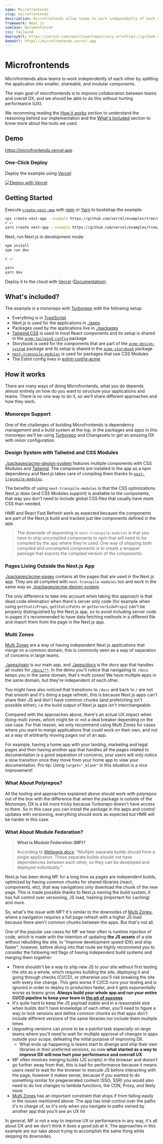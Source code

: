 ```yaml
---
name: Microfrontends
slug: microfrontends
description: Microfrontends allow teams to work independently of each other by splitting the application into smaller, shareable, and modular components.
framework: Next.js
useCase: Documentation
css: Tailwind
deployUrl: https://vercel.com/new/clone?repository-url=https://github.com/vercel/examples/tree/main/solutions/microfrontends&project-name=microfrontends&repository-name=microfrontends
demoUrl: https://microfrontends.vercel.app
---
```


# Microfrontends

Microfrontends allow teams to work independently of each other by splitting the application into smaller, shareable, and modular components.

The main goal of microfrontends is to improve collaboration between teams and overall DX, and we should be able to do this without hurting performance (UX).

We recomming reading the [How it works](#how-it-works) section to understand the reasoning behind our implementation and the [What's Included](#whats-included) section to know more about the tools we used.

## Demo

https://microfrontends.vercel.app

### One-Click Deploy

Deploy the example using [Vercel](https://vercel.com?utm_source=github&utm_medium=readme&utm_campaign=next-example):

[![Deploy with Vercel](https://vercel.com/button)](https://vercel.com/new/clone?repository-url=https://github.com/vercel/examples/tree/main/solutions/microfrontends&project-name=microfrontends&repository-name=microfrontends)

## Getting Started

Execute [`create-next-app`](https://github.com/vercel/next.js/tree/canary/packages/create-next-app) with [npm](https://docs.npmjs.com/cli/init) or [Yarn](https://yarnpkg.com/lang/en/docs/cli/create/) to bootstrap the example:

```bash
npx create-next-app --example https://github.com/vercel/examples/tree/main/solutions/microfrontends microfrontends
# or
yarn create next-app --example https://github.com/vercel/examples/tree/main/solutions/microfrontends microfrontends
```

Next, run Next.js in development mode:

```bash
npm install
npm run dev

# or

yarn
yarn dev
```

Deploy it to the cloud with [Vercel](https://vercel.com/new?utm_source=github&utm_medium=readme&utm_campaign=edge-middleware-eap) ([Documentation](https://nextjs.org/docs/deployment)).

## What's included?

The example is a monorepo with [Turborepo](https://turborepo.org/) with the following setup:

- Everything is in [TypeScript](https://www.typescriptlang.org/)
- Next.js is used for the applications in [./apps](./apps)
- Packages used by the applications live in [./packages](./packages)
- [Tailwind CSS](https://tailwindcss.com) is used in most React components and its setup is shared in the [`acme-tailwind-config`](./packages/acme-tailwind-config) package
- Storybook is used for the components that are part of the [`acme-design-system`](./packages/acme-design-system) package and its setup is shared in the [`acme-storybook`](./packages/acme-storybook) package
- [`next-transpile-modules`](https://github.com/martpie/next-transpile-modules) is used for packages that use CSS Modules
- The Eslint config lives in [eslint-config-acme](./packages/eslint-config-acme)

## How it works

There are many ways of doing Microfrontends, what you do depends almost entirely on how do you want to structure your applications and teams. There is no one way to do it, so we'll share different approaches and how they work.

### Monorepo Support

One of the challenges of building Microfrontends is dependency management and a build system at the top, in the packages and apps in this monorepo we'll be using [Turborepo](https://turborepo.org/) and Changesets to get an amazing DX with minor configuration.

### Design System with Tailwind and CSS Modules

[./packages/acme-design-system](./packages/acme-design-system) features multiple components with CSS Modules and [Tailwind](https://tailwindcss.com/). The components are installed in the app as a npm dependency and Next.js takes care of compiling them thanks to [`next-transpile-modules`](https://github.com/martpie/next-transpile-modules).

The benefits of using `next-transpile-modules` is that the CSS optimizations Next.js does (and CSS Modules support) is available to the components, that way you don't need to include global CSS files that usually have more CSS than needed.

HMR and React Fast Refresh work as expected because the components are part of the Next.js build and tracked just like components defined in the app.

> The downside of depending in `next-transpile-modules` is that you have to ship uncompiled components to npm that will need to be compiled by the app where they're used. One way of shipping both compiled and uncompiled components is to create a wrapper package that exports the compiled version of the components.

### Pages Living Outside the Next.js App

[./packages/acme-pages](./packages/acme-pages) contains all the pages that are used in the Next.js app. They are all compiled with `next-transpile-modules` too and work in the same way as [./packages/acme-design-system](./packages/acme-design-system).

The only difference to take into account when taking this approach is that dead code elimination when there's server only code (for example when using `getStaticProps`, `getStaticPaths` or `getServerSideProps`) can't be properly distinguished by the Next.js app, so to avoid including server code in pages it's recommended to have data fetching methods in a different file and import them from the page in the Next.js app.

### Multi Zones

[Multi Zones](https://nextjs.org/docs/advanced-features/multi-zones) are a way of having independent Next.js applications that merge on a common domain, this is commonly seen as a way of separation of concerns in large teams.

[./apps/main](./apps/main) is our main app, and [./apps/docs](./apps/docs) is the docs app that handles all routes for [`/docs/**`](./apps/main/next.config.js). In the demo you'll notice that navigating to `/docs` keeps you in the same domain, that's multi zones! We have multiple apps in the same domain, but they're independent of each other.

You might have also noticed that transitions to `/docs` and back to `/` are not that smooth and it's doing a page refresh, this is because Next.js apps can't share their JS and don't have common chunks (and prefetching isn't possible either), i.e the build output of Next.js apps isn't interchangeable.

Compared with the approaches above, there's an actual UX impact when doing multi zones, which might be or not a deal breaker depending on the use case. For that reason, we only recommend using Multi Zones for cases where you want to merge applications that could work on their own, and not as a way of arbitrarily moving pages out of an app.

For example, having a home app with your landing, marketing and legal pages and then having another app that handles all the pages related to documentation is a good separation of concerns, your users will only notice a slow transition once they move from your home app to view your documentation. Pro tip: Using `target="_blank"` in this situation is a nice improvement!

### What About Polyrepos?

All the tooling and approaches explained above should work with polyrepos out of the box with the difference that when the package is outside of the Monorepo, DX is a bit more tricky because Turborepo doesn't have access to them. So in this case you can install the package in the apps and control updates with versioning, everything should work as expected but HMR will be harder in this case.

### What About Module Federation?

> **What is Module Federation (MF)?**
>
> According to [Webpack docs](https://webpack.js.org/concepts/module-federation/): "Multiple separate builds should form a single application. These separate builds should not have dependencies between each other, so they can be developed and deployed individually."

Next.js has been doing MF for a long time as pages are independent builds, optimized by having common chunks for shared libraries (react, components, etc), that way navigations only download the chunk of the new page. This is made possible thanks to Next.js owning the build system, it has full control over versioning, JS load, hashing (important for caching) and more.

So, what's the issue with MF? It's similar to the downsides of [Multi Zones](#multi-zones), where a navigation requires a full page refresh with a higher JS load because there aren't common chunks between the apps. But that's not all.

One of the popular use cases for MF we hear often is runtime injection of code, which is made with the intention of updating **the JS assets** of a site without rebuilding the site, to "improve development speed (DX) and ship faster", however, before diving into that route we highly recommend you to consider the following red flags of having independent build systems and merging them together:

- There shouldn't be a way to ship new JS to your site without first testing the site as a whole, which requires building the site, deploying it and going through checks (CI/CD), or otherwise you'll risk breaking the site with every live change. This gets worse if CI/CD runs your testing and is ignored in order to deploy to production faster, and it gets exponentially worse as teams grow. **Always build your whole app and run your entire CI/CD pipeline to keep your team in [the pit of success](https://blog.codinghorror.com/falling-into-the-pit-of-success/)**
- It's quite hard to keep the JS payload stable and in a reasonable size when builds don't have knowledge of each other, you'll need to figure a way to lock versions and define common chunks so that apps don't include different versions of the same libraries nor include them multiple times
- Upgrading versions can prove to be a painful task especially on large teams where you'll need to wait for multiple approval of changes in apps outside your scope, defeating the initial purpose of improving DX.
  - What ends up happening is teams start to diverge and ship their own libraries in their preferred versions, so now **what started as a way to improve DX will now hurt your performance and overrall UX**
- MF often involves merging builds (JS scripts) in the browser and doesn't go further away from that, this is bad for performance because it means users need to wait for the browser to execute JS before interacting with the page, however it makes sense, because if you wanted to do something similar for pregenerated content (SSG, SSR) you would also need to do live changes to lambda functions, the CDN, Proxy, and likely more
- [Multi Zones](#multi-zones) has an important constraint that stops if from falling easily in the issues mentioned above: The app has total control over the paths it's in charge of, so it's only when you navigate to paths owned by another app that you'll see an UX hit

In general, MF is not a way to improve UX or performance in any way, it's all about DX and we don't think it does a good job at it. The approaches in this example are our take about trying to accomplish the same thing while skipping its downsides.
